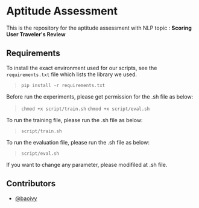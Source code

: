 # Aptitude Assessment

This is the repository for the aptitude assessment with NLP topic : __Scoring User Traveler's Review__

## Requirements

To install the exact environment used for our scripts, see the `requirements.txt` file which lists the library we used.

> `pip install -r requirements.txt`

Before run the experiments, please get permission for the .sh file as below:
>`chmod +x script/train.sh`
>`chmod +x script/eval.sh`

To run the training file, please run the .sh file as below:
>`script/train.sh`

To run the evaluation file, please run the .sh file as below:
>`script/eval.sh`

If you want to change any parameter, please modifiled at .sh file.

## Contributors

- [@baoivy](https://github.com/baoivy/)